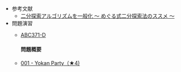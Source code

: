 - 参考文献
	- [二分探索アルゴリズムを一般化 〜 めぐる式二分探索法のススメ 〜](https://qiita.com/drken/items/97e37dd6143e33a64c8c)
-  問題演習
	- [ABC371-D](https://atcoder.jp/contests/abc371/tasks/abc371_d)
	
		 #### 問題概要
	- [001 - Yokan Party（★4)](https://atcoder.jp/contests/typical90/tasks/typical90_a)
